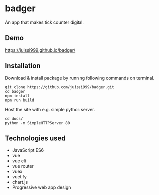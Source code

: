 # badger

An app that makes tick counter digital.

## Demo

https://juissi999.github.io/badger/

## Installation

Download & install package by running following commands on terminal.

    git clone https://github.com/juissi999/badger.git
    cd badger
    npm install
    npm run build

Host the site with e.g. simple python server.

    cd docs/
    python -m SimpleHTTPServer 80

## Technologies used

- JavaScript ES6
- vue
- vue cli
- vue router
- vuex
- vuetify
- chart.js
- Progressive web app design
